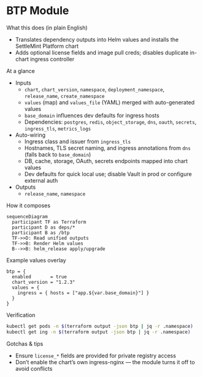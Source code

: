# BTP Module

What this does (in plain English)
- Translates dependency outputs into Helm values and installs the SettleMint Platform chart
- Adds optional license fields and image pull creds; disables duplicate in-chart ingress controller

At a glance
- Inputs
  - `chart`, `chart_version`, `namespace`, `deployment_namespace`, `release_name`, `create_namespace`
  - `values` (map) and `values_file` (YAML) merged with auto-generated values
  - `base_domain` influences dev defaults for ingress hosts
  - Dependencies: `postgres`, `redis`, `object_storage`, `dns`, `oauth`, `secrets`, `ingress_tls`, `metrics_logs`
- Auto-wiring
  - Ingress class and issuer from `ingress_tls`
  - Hostnames, TLS secret naming, and ingress annotations from `dns` (falls back to `base_domain`)
  - DB, cache, storage, OAuth, secrets endpoints mapped into chart values
  - Dev defaults for quick local use; disable Vault in prod or configure external auth
- Outputs
  - `release_name`, `namespace`

How it composes
```mermaid
sequenceDiagram
  participant TF as Terraform
  participant D as deps/*
  participant B as /btp
  TF->>D: Read unified outputs
  TF->>B: Render Helm values
  B-->>B: helm_release apply/upgrade
```

Example values overlay
```hcl
btp = {
  enabled       = true
  chart_version = "1.2.3"
  values = {
    ingress = { hosts = ["app.${var.base_domain}"] }
  }
}
```

Verification
```bash
kubectl get pods -n $(terraform output -json btp | jq -r .namespace)
kubectl get ing -n $(terraform output -json btp | jq -r .namespace)
```

Gotchas & tips
- Ensure `license_*` fields are provided for private registry access
- Don’t enable the chart’s own ingress-nginx — the module turns it off to avoid conflicts
